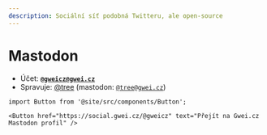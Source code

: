 ```yaml
---
description: Sociální síť podobná Twitteru, ale open-source
---
```


# Mastodon

* Účet: [**`@gweicz@gwei.cz`**](https://social.gwei.cz/@gweicz)
* Spravuje: [@tree](https://forum.gwei.cz/u/tree) (mastodon: [`@tree@gwei.cz`](https://social.gwei.cz/@tree))

```mdx-code-block
import Button from '@site/src/components/Button';

<Button href="https://social.gwei.cz/@gweicz" text="Přejít na Gwei.cz Mastodon profil" />
```

